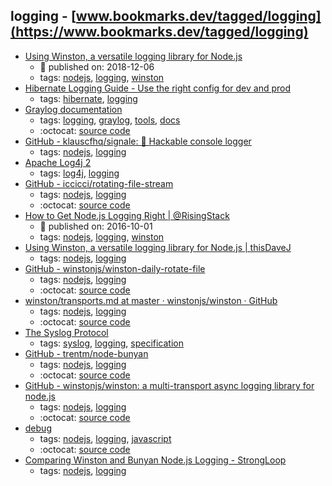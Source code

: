 logging - [www.bookmarks.dev/tagged/logging](https://www.bookmarks.dev/tagged/logging)
---
* [Using Winston, a versatile logging library for Node.js](https://thisdavej.com/using-winston-a-versatile-logging-library-for-node-js/)
    * :calendar: published on: 2018-12-06
    * tags: [nodejs](../tagged/nodejs.md), [logging](../tagged/logging.md), [winston](../tagged/winston.md)
* [Hibernate Logging Guide - Use the right config for dev and prod](https://thoughts-on-java.org/hibernate-logging-guide/)
    * tags: [hibernate](../tagged/hibernate.md), [logging](../tagged/logging.md)
* [Graylog documentation ](http://docs.graylog.org)
    * tags: [logging](../tagged/logging.md), [graylog](../tagged/graylog.md), [tools](../tagged/tools.md), [docs](../tagged/docs.md)
    * :octocat: [source code](https://github.com/Graylog2)
* [GitHub - klauscfhq/signale: 👋 Hackable console logger](https://github.com/klauscfhq/signale)
    * tags: [nodejs](../tagged/nodejs.md), [logging](../tagged/logging.md)
* [Apache Log4j 2](https://logging.apache.org/log4j/2.x/)
    * tags: [log4j](../tagged/log4j.md), [logging](../tagged/logging.md)
* [GitHub - iccicci/rotating-file-stream](https://github.com/iccicci/rotating-file-stream)
    * tags: [nodejs](../tagged/nodejs.md), [logging](../tagged/logging.md)
    * :octocat: [source code](https://github.com/iccicci/rotating-file-stream)
* [How to Get Node.js Logging Right | @RisingStack](https://blog.risingstack.com/node-js-logging-tutorial/)
    * :calendar: published on: 2016-10-01
    * tags: [nodejs](../tagged/nodejs.md), [logging](../tagged/logging.md), [winston](../tagged/winston.md)
* [Using Winston, a versatile logging library for Node.js | thisDaveJ](http://thisdavej.com/using-winston-a-versatile-logging-library-for-node-js/)
    * tags: [nodejs](../tagged/nodejs.md), [logging](../tagged/logging.md)
* [GitHub - winstonjs/winston-daily-rotate-file](https://github.com/winstonjs/winston-daily-rotate-file)
    * tags: [nodejs](../tagged/nodejs.md), [logging](../tagged/logging.md)
    * :octocat: [source code](https://github.com/winstonjs/winston-daily-rotate-file)
* [winston/transports.md at master · winstonjs/winston · GitHub](https://github.com/winstonjs/winston/blob/master/docs/transports.md)
    * tags: [nodejs](../tagged/nodejs.md), [logging](../tagged/logging.md)
    * :octocat: [source code](https://github.com/winstonjs/winston)
* [The Syslog Protocol](https://tools.ietf.org/html/rfc5424)
    * tags: [syslog](../tagged/syslog.md), [logging](../tagged/logging.md), [specification](../tagged/specification.md)
* [GitHub - trentm/node-bunyan](https://github.com/trentm/node-bunyan)
    * tags: [nodejs](../tagged/nodejs.md), [logging](../tagged/logging.md)
    * :octocat: [source code](https://github.com/trentm/node-bunyan)
* [GitHub - winstonjs/winston: a multi-transport async logging library for node.js](https://github.com/winstonjs/winston)
    * tags: [nodejs](../tagged/nodejs.md), [logging](../tagged/logging.md)
    * :octocat: [source code](https://github.com/winstonjs/winston)
* [debug](https://www.npmjs.com/package/debug)
    * tags: [nodejs](../tagged/nodejs.md), [logging](../tagged/logging.md), [javascript](../tagged/javascript.md)
    * :octocat: [source code](https://github.com/visionmedia/debug)
* [Comparing Winston and Bunyan Node.js Logging - StrongLoop](https://strongloop.com/strongblog/compare-node-js-logging-winston-bunyan/)
    * tags: [nodejs](../tagged/nodejs.md), [logging](../tagged/logging.md)
